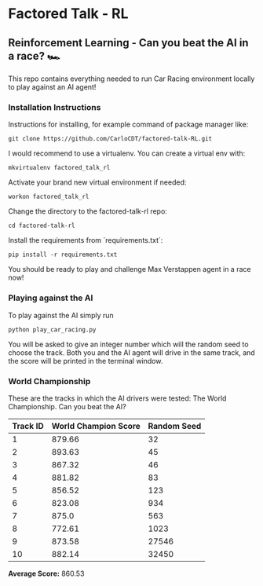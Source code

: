 # Factored Talk - RL
## Reinforcement Learning - Can you beat the AI in a race? 🏎️
This repo contains everything needed to run Car Racing environment locally to play against an AI agent!

### Installation Instructions

Instructions for installing, for example command of package manager like:

    git clone https://github.com/CarloCDT/factored-talk-RL.git

I would recommend to use a virtualenv. You can create a virtual env with:

    mkvirtualenv factored_talk_rl
    
Activate your brand new virtual environment if needed:

    workon factored_talk_rl
    
Change the directory to the factored-talk-rl repo:

    cd factored-talk-rl
    
Install the requirements from ´requirements.txt´:

    pip install -r requirements.txt

You should be ready to play and challenge Max Verstappen agent in a race now!

### Playing against the AI

To play against the AI simply run

    python play_car_racing.py

You will be asked to give an integer number which will the random seed to choose the track. Both you and the AI agent will drive in the same track, and the score will be printed in the terminal window. 

### World Championship

These are the tracks in which the AI drivers were tested: The World Championship. Can you beat the AI?

| Track ID      | World Champion Score  | Random Seed | 
| ------------- | --------------------- | ----------- | 
| 1             | 879.66                |32           |
| 2             | 893.63                |45           |
| 3             | 867.32                |46           |
| 4             | 881.82                |83           |
| 5             | 856.52                |123          |
| 6             | 823.08                |934          |
| 7             | 875.0                 |563          |
| 8             | 772.61                |1023         |
| 9             | 873.58                |27546        |
| 10            | 882.14                |32450        |

**Average Score:** 860.53
